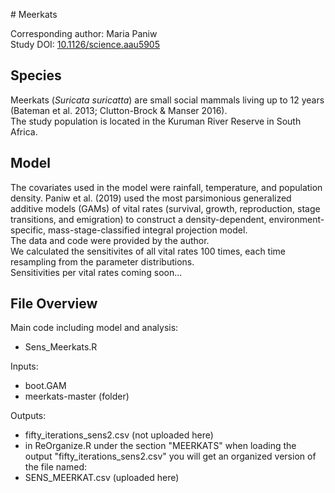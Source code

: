 
# Meerkats

Corresponding author: Maria Paniw  
Study DOI: [10.1126/science.aau5905](https://www.science.org/doi/10.1126/science.aau5905)

## Species

Meerkats (_Suricata suricatta_) are small social mammals living up to 12 years (Bateman et al. 2013; Clutton-Brock & Manser 2016).  
The study population is located in the Kuruman River Reserve in South Africa.

## Model

The covariates used in the model were rainfall, temperature, and population density. Paniw et al. (2019) used the most parsimonious generalized additive models (GAMs) of vital rates (survival, growth, reproduction, stage transitions, and emigration) to construct a density-dependent, environment-specific, mass-stage-classified integral projection model.  
The data and code were provided by the author.  
We calculated the sensitivites of all vital rates 100 times, each time resampling from the parameter distributions.  
Sensitivities per vital rates coming soon...

## File Overview

Main code including model and analysis:
- Sens_Meerkats.R

Inputs:
- boot.GAM
- meerkats-master (folder)

Outputs:
- fifty_iterations_sens2.csv (not uploaded here)
- in ReOrganize.R under the section "MEERKATS" when loading the output "fifty_iterations_sens2.csv" you will get an organized version of the file named:
- SENS_MEERKAT.csv (uploaded here)
